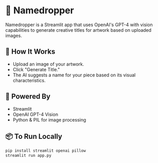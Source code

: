 # 🎨 Namedropper

Namedropper is a Streamlit app that uses OpenAI's GPT-4 with vision capabilities to generate creative titles for artwork based on uploaded images.

## 🚀 How It Works
- Upload an image of your artwork.
- Click "Generate Title."
- The AI suggests a name for your piece based on its visual characteristics.

## 🧠 Powered By
- Streamlit
- OpenAI GPT-4 Vision
- Python & PIL for image processing

## 📦 To Run Locally
```bash
pip install streamlit openai pillow
streamlit run app.py
